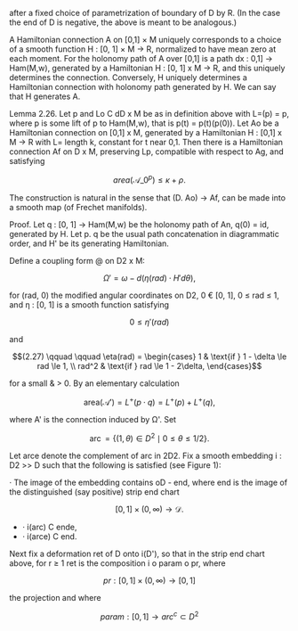 after a fixed choice of parametrization of boundary of D by R. (In the case the end of D is negative, the above is meant to be analogous.)

A Hamiltonian connection A on [0,1] × M uniquely corresponds to a choice of a smooth function H : [0, 1] × M -> R, normalized to have mean zero at each moment. For the holonomy path of A over [0,1] is a path dx : 0,1] -> Ham(M,w), generated by a Hamiltonian H : [0, 1] x M -> R, and this uniquely determines the connection. Conversely, H uniquely determines a Hamiltonian connection with holonomy path generated by H. We can say that H generates A.

Lemma 2.26. Let p and Lo C dD x M be as in definition above with L=(p) = p, where p is some lift of p to Ham(M,w), that is p(t) = p(t)(p(0)). Let Ao be a Hamiltonian connection on [0,1] x M, generated by a Hamiltonian H : [0,1] x M → R with L= length k, constant for t near 0,1. Then there is a Hamiltonian connection Af on D x M, preserving Lp, compatible with respect to Ag, and satisfying

$$area(\mathcal{A}\_0^p) \le \kappa + \rho.$$

The construction is natural in the sense that (D. Ao) → Af, can be made into a smooth map (of Frechet manifolds).

Proof. Let q : [0, 1] -> Ham(M,w) be the holonomy path of An, q(0) = id, generated by H. Let p. q be the usual path concatenation in diagrammatic order, and H' be its generating Hamiltonian.

Define a coupling form @ on D2 x M:

$$
\Omega' = \omega - d(\eta(rad) \cdot H'd\theta),
$$

for (rad, 0) the modified angular coordinates on D2, 0 € [0, 1], 0 ≤ rad ≤ 1, and η : [0, 1] is a smooth function satisfying

$$0 \le \eta'(rad)$$

and

$$(2.27) \qquad \qquad \eta(rad) = \begin{cases} 1 & \text{if } 1 - \delta \le rad \le 1, \\ rad^2 & \text{if } rad \le 1 - 2\delta, \end{cases}$$

for a small & > 0. By an elementary calculation

$$\text{area}(\mathcal{A}') = L^+(p \cdot q) = L^+(p) + L^+(q),$$

where A' is the connection induced by Ω'. Set

$$\operatorname{arc} = \{(1, \theta) \in D^2 \mid 0 \le \theta \le 1/2\}.$$

Let arce denote the complement of arc in 2D2. Fix a smooth embedding i : D2 >> D such that the following is satisfied (see Figure 1):

· The image of the embedding contains oD - end, where end is the image of the distinguished (say positive) strip end chart

$$[0,1] \times (0,\infty) \to \mathcal{D}.$$

- · i(arc) C ende,
- · i(arce) C end.

Next fix a deformation ret of D onto i(D'), so that in the strip end chart above, for r ≥ 1 ret is the composition i o param o pr, where

$$pr: [0,1] \times (0,\infty) \to [0,1]$$

the projection and where

$$param: [0,1] \to arc^c \subset D^2$$